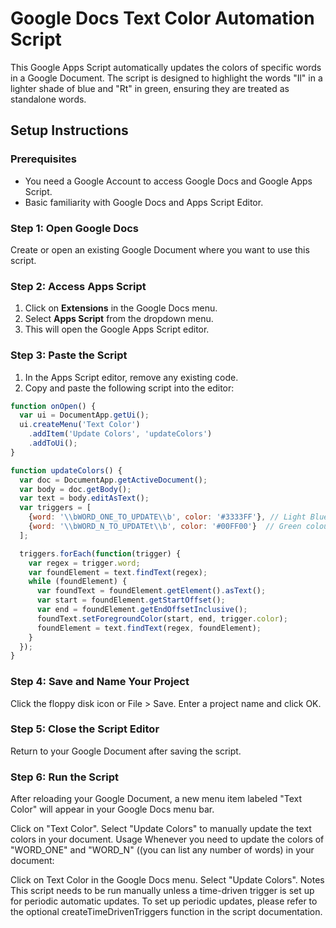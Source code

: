 # Google Docs Text Color Automation Script

This Google Apps Script automatically updates the colors of specific words in a Google Document. The script is designed to highlight the words "Il" in a lighter shade of blue and "Rt" in green, ensuring they are treated as standalone words.

## Setup Instructions

### Prerequisites
- You need a Google Account to access Google Docs and Google Apps Script.
- Basic familiarity with Google Docs and Apps Script Editor.

### Step 1: Open Google Docs
Create or open an existing Google Document where you want to use this script.

### Step 2: Access Apps Script
1. Click on **Extensions** in the Google Docs menu.
2. Select **Apps Script** from the dropdown menu.
3. This will open the Google Apps Script editor.

### Step 3: Paste the Script
1. In the Apps Script editor, remove any existing code.
2. Copy and paste the following script into the editor:

```javascript
function onOpen() {
  var ui = DocumentApp.getUi();
  ui.createMenu('Text Color')
    .addItem('Update Colors', 'updateColors')
    .addToUi();
}

function updateColors() {
  var doc = DocumentApp.getActiveDocument();
  var body = doc.getBody();
  var text = body.editAsText();
  var triggers = [
    {word: '\\bWORD_ONE_TO_UPDATE\\b', color: '#3333FF'}, // Light Blue colour
    {word: '\\bWORD_N_TO_UPDATEt\\b', color: '#00FF00'}  // Green colou
  ];

  triggers.forEach(function(trigger) {
    var regex = trigger.word;
    var foundElement = text.findText(regex);
    while (foundElement) {
      var foundText = foundElement.getElement().asText();
      var start = foundElement.getStartOffset();
      var end = foundElement.getEndOffsetInclusive();
      foundText.setForegroundColor(start, end, trigger.color);
      foundElement = text.findText(regex, foundElement);
    }
  });
}
```
### Step 4: Save and Name Your Project
Click the floppy disk icon or File > Save.
Enter a project name and click OK.
### Step 5: Close the Script Editor
Return to your Google Document after saving the script.

### Step 6: Run the Script
After reloading your Google Document, a new menu item labeled "Text Color" will appear in your Google Docs menu bar.

Click on "Text Color".
Select "Update Colors" to manually update the text colors in your document.
Usage
Whenever you need to update the colors of "WORD_ONE" and "WORD_N" ((you can list any number of words) in your document:

Click on Text Color in the Google Docs menu.
Select "Update Colors".
Notes
This script needs to be run manually unless a time-driven trigger is set up for periodic automatic updates.
To set up periodic updates, please refer to the optional createTimeDrivenTriggers function in the script documentation.
